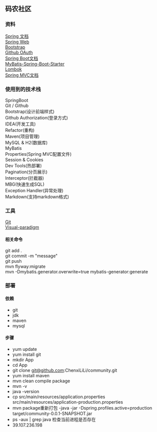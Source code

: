 ## 码农社区

### 资料
[Spring 文档](https://spring.io.guides)  
[Spring Web](https://spring.io.guides/gs/serving-web-content/)   
[Bootstrap](https://v3.bootcss.com/)  
[Github OAuth](https://developer.github.com/apps/building-oauth-apps/creating-an-oauth-app)  
[Spring Boot文档](https://docs.spring.io/spring-boot/docs/2.0.0.RC1/reference/htmlsingle/)  
[MyBatis-Spring-Boot-Starter](http://mybatis.org/spring-boot-starter/mybatis-spring-boot-autoconfigure/)  
[Lombok](https://projectlombok.org/setup/maven)  
[Spring MVC文档](https://docs.spring.io/spring-framework/docs/4.2.4.RELEASE/spring-framework-reference/html/mvc.html)

### 使用到的技术栈
SpringBoot  
Git / Github  
Bootstrap(设计前端样式)  
Github Authorization(登录方式)  
IDEA(开发工具)  
Refactor(重构)  
Maven(项目管理)  
MySQL & H2(数据库)  
MyBatis  
Properties(Spring MVC配置文件)  
Session & Cookies  
Dev Tools(热部署)  
Pagination(分页展示)  
Interceptor(拦截器)  
MBG(快速生成SQL)  
Exception Handler(异常处理)  
Markdown(支持markdown格式)

### 工具
[Git](https://git-scm.com/download)  
[Visual-paradigm](https://www.visual-paradigm.com)

#### 相关命令
git add .  
git commit -m "message"  
git push  
mvn flyway:migrate  
mvn -Dmybatis.generator.overwrite=true mybatis-generator:generate  

### 部署
#### 依赖
- git
- jdk
- maven
- mysql

#### 步骤
- yum update
- yum install git
- mkdir App
- cd App
- git clone git@github.com:ChenxiLiLi/community.git
- yum install maven 
- mvn clean compile package
- mvn -v
- java -version
- cp src/main/resources/application.properties src/main/resources/application-production.properties
- mvn package重新打包
-java -jar -Dspring.profiles.active=production target/community-0.0.1-SNAPSHOT.jar
- ps -aux | grep java 检查当前进程是否存在
- 39.107.236.198
